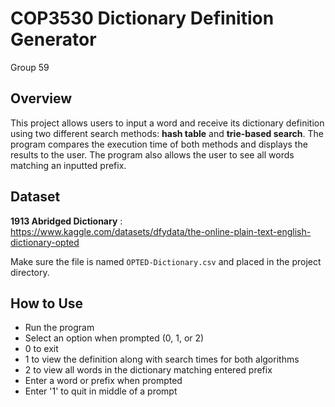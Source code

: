 # COP3530 Dictionary Definition Generator

Group 59

## Overview

This project allows users to input a word and receive its dictionary definition using two different search methods: **hash table** and **trie-based search**. The program compares the execution time of both methods and displays the results to the user. The program also allows the user to see all words matching an inputted prefix. 

## Dataset

 **1913 Abridged Dictionary** :  
https://www.kaggle.com/datasets/dfydata/the-online-plain-text-english-dictionary-opted

Make sure the file is named `OPTED-Dictionary.csv` and placed in the project directory.

## How to Use

- Run the program
- Select an option when prompted (0, 1, or 2)
- 0 to exit
- 1 to view the definition along with search times for both algorithms
- 2 to view all words in the dictionary matching entered prefix
- Enter a word or prefix when prompted
- Enter '1' to quit in middle of a prompt
